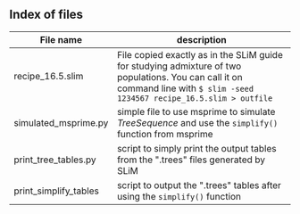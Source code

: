 
## Index of files
File name| description
------------ | -------------
recipe_16.5.slim| File copied exactly as in the SLiM guide for studying admixture of two populations. You can call it on command line with ```$ slim -seed 1234567 recipe_16.5.slim > outfile```
 simulated_msprime.py| simple file to use msprime to simulate *TreeSequence* and use the ```simplify()``` function from msprime
 print_tree_tables.py|script to simply print the output tables from the ".trees" files generated by SLiM
 print_simplify_tables| script to output the ".trees" tables after using the ```simplify()``` function
